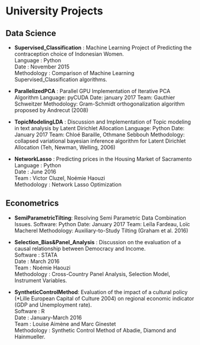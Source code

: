 # University Projects

## Data Science
- **Supervised_Classification** : Machine Learning Project of Predicting the contraception choice of Indonesian Women.    
Language : Python   
Date : November 2015   
Methodology : Comparison of Machine Learning Supervised_Classification algorithms.

- **ParallelizedPCA** : Parallel GPU Implementation of Iterative PCA Algorithm
Language: pyCUDA
Date: january 2017
Team: Gauthier Schweitzer
Methodology:  Gram-Schmidt orthogonalization algorithm proposed by Andrecut (2008)


- **TopicModelingLDA** : Discussion and Implementation of Topic modeling in text analysis by Latent Dirichlet Allocation 
Language: Python
Date: January 2017
Team: Chloé Baraille, Othmane Sebbouh
Methodology: collapsed variational bayesian inference algorithm for Latent Dirichlet Allocation (Teh, Newman, Welling, 2006)

- **NetworkLasso** : Predicting prices in the Housing Market of Sacramento     
Language : Python   
Date : June 2016   
Team : Victor Cluzel, Noémie Haouzi   
Methodology : Network Lasso Optimization   

## Econometrics

- **SemiParametricTilting**: Resolving Semi Parametric Data Combination Issues. 
Software: Python
Date: January 2017
Team: Leïla Fardeau, Loïc Macherel
Methodology: Auxiliary-to-Study Tilting (Graham et al. 2016)


- **Selection_Bias&Panel_Analysis** : Discussion on the evaluation of a causal relationship between Democracy and Income.    
Software : STATA   
Date : March 2016    
Team : Noémie Haouzi    
Methodology : Cross-Country Panel Analysis, Selection Model, Instrument Variables.    

- **SyntheticControlMethod**: Evaluation of the impact of a cultural policy (*Lille European Capital of Culture 2004) 
on regional economic indicator (GDP and Unemployment rate).    
Software : R     
Date : January-March 2016     
Team : Louise Aimène and Marc Ginestet    
Methodology : Synthetic Control Method of Abadie, Diamond and Hainmueller.    
